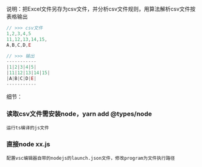 说明：把Excel文件另存为csv文件，并分析csv文件规则，用算法解析csv文件按表格输出

``` javascript
// >>> csv文件
1,2,3,4,5
11,12,13,14,15,
A,B,C,D,E

// >>> 输出
-----------
|1|2|3|4|5|
|11|12|13|14|15|
|A|B|C|D|E|
-----------
```

细节：
### 读取csv文件需安装node，yarn add @types/node
    运行ts编译的js文件
### 直接node xx.js
    配置vsc编辑器自带的nodejs的launch.json文件，修改program为文件执行路径
